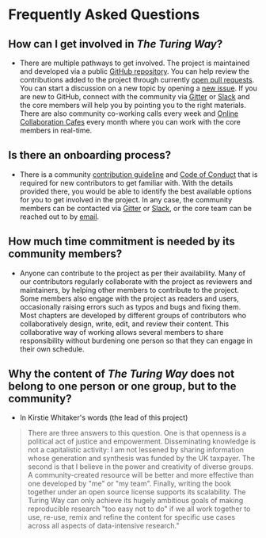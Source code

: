 # Frequently Asked Questions

## How can I get involved in _The Turing Way_?
- There are multiple pathways to get involved.
The project is maintained and developed via a public [GitHub repository](https://github.com/alan-turing-institute/the-turing-way).
You can help review the contributions added to the project through currently [open pull requests](https://github.com/alan-turing-institute/the-turing-way/pulls).
You can start a discussion on a new topic by opening a [new issue](https://github.com/alan-turing-institute/the-turing-way/issues/new/choose).
If you are new to GitHub, connect with the community via [Gitter](https://gitter.im/alan-turing-institute/the-turing-way) or [Slack](https://tinyurl.com/jointuringwayslack) and the core members will help you by pointing you to the right materials.
There are also community co-working calls every week and [Online Collaboration Cafes](https://book.the-turing-way.org/community-handbook/coworking/coworking-collabcafe.html) every month where you can work with the core members in real-time.

## Is there an onboarding process?
- There is a community [contribution guideline](https://github.com/alan-turing-institute/the-turing-way/blob/main/CONTRIBUTING.md) and [Code of Conduct](https://github.com/alan-turing-institute/the-turing-way/blob/main/CODE_OF_CONDUCT.md) that is required for new contributors to get familiar with.
With the details provided there, you would be able to identify the best available options for you to get involved in the project.
In any case, the community members can be contacted via [Gitter](https://gitter.im/alan-turing-institute/the-turing-way) or [Slack](https://tinyurl.com/jointuringwayslack), or the core team can be reached out to by [email](mailto:theturingway@gmail.com).

## How much time commitment is needed by its community members?
- Anyone can contribute to the project as per their availability.
Many of our contributors regularly collaborate with the project as reviewers and maintainers, by helping other members to contribute to the project.
Some members also engage with the project as readers and users, occasionally raising errors such as typos and bugs and fixing them.
Most chapters are developed by different groups of contributors who collaboratively design, write, edit, and review their content.
This collaborative way of working allows several members to share responsibility without burdening one person so that they can engage in their own schedule.

## Why the content of _The Turing Way_ does not belong to one person or one group, but to the community?
- In Kirstie Whitaker's words (the lead of this project)
> There are three answers to this question. One is that openness is a political act of justice and empowerment.
> Disseminating knowledge is not a capitalistic activity: I am not lessened by sharing information whose generation and synthesis was funded by the UK taxpayer.
> The second is that I believe in the power and creativity of diverse groups.
> A community-created resource will be better and more effective than one developed by "me" or "my team".
> Finally, writing the book together under an open source license supports its scalability.
> The Turing Way can only achieve its hugely ambitious goals of making reproducible research "too easy not to do" if we all work together to use, re-use, remix and refine the content for specific use cases across all aspects of data-intensive research."

